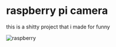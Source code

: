 # raspberry pi camera

this is a shitty project that i made for funny 


![raspberry](https://media.discordapp.net/attachments/820472030474272769/826943189897314314/Captura_de_Pantalla_2021-03-31_a_las_16.16.45.png?width=1042&height=941)